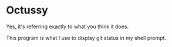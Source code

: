 # Octussy
Yes, it's referring exactly to what you think it does.

This program is what I use to display git status in my shell prompt.